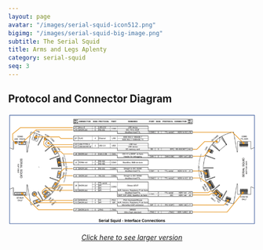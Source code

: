 ```yaml
---
layout: page
avatar: "/images/serial-squid-icon512.png"
bigimg: "/images/serial-squid-big-image.png"
subtitle: The Serial Squid
title: Arms and Legs Aplenty
category: serial-squid
seq: 3
---
```


## Protocol and Connector Diagram

![conntable](/images/connector-figure-with-table.png) 
<i><center><a href="/images/orig/connector-figure-with-table.png">Click here to see larger version</a></center></i>

